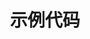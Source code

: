 ---
title: 示例代码
icon: code
type: "examples"
nocontainer: true
examples:
- id: SmartClock
  name: SmartClock
  author: Nomango
  image: /assets/images/sample/SmartClock.png
  description: 一个奇奇怪怪的时钟，感受时间在不知不觉中的流逝
  exe_url: https://gitee.com/Easy2D/SmartClock-Easy2D/releases
  # http://easy2d-bucket.oss-cn-hangzhou.aliyuncs.com/sample/SmartClock.7z
  src_url:
- id: FlappyBird
  name: FlappyBird
  author: Nomango
  image: /assets/images/sample/FlappyBird.png
  description: 像素鸟是曾经超火的一款手机游戏，控制小鸟穿越水管，赚取更高分！
  exe_url: https://gitee.com/Easy2D/FlappyBird-Easy2D/releases
  # http://easy2d-bucket.oss-cn-hangzhou.aliyuncs.com/sample/FlappyBird.7z
  src_url:
- id: GreedyMonster
  name: GreedyMonster
  author: Nomango
  image: /assets/images/sample/GreedyMonster.png
  description: 爱吃星星的贪吃怪
  exe_url: https://gitee.com/Easy2D/GreedyMonster-Easy2D/releases
  src_url:
- id: LevelSelectScene
  name: 选择关卡场景示例
  author: Nomango
  image: /assets/images/sample/LevelSelectExample.png
  description: 点击左右按钮切换关卡，一个有三个关卡可以选择。
  exe_url: https://gitee.com/Easy2D/LevelSelectExample-Easy2D/releases
  # http://easy2d-bucket.oss-cn-hangzhou.aliyuncs.com/sample/LevelSelectExample.7z
  src_url:
- id: PushBox
  name: 推箱子
  author: Nomango
  image: /assets/images/sample/PushBox.png
  description: 经典的推箱子游戏，一共有八关，自动保存最佳纪录，音效可以关闭。
  exe_url: https://gitee.com/Easy2D/PushBox-Easy2D/releases
  # http://easy2d-bucket.oss-cn-hangzhou.aliyuncs.com/sample/PushBox.7z
  src_url:
- id: TetrisNew
  name: 俄罗斯方块
  author: 大猫
  image: /assets/images/sample/TetrisNew.png
  description: 经典的俄罗斯方块游戏
  exe_url: https://gitee.com/Easy2D/TetrisNew-Easy2D/releases
  src_url:
- id: MineSweeping
  name: 扫雷
  author: Shenyuan
  image: /assets/images/sample/MineSweeping.png
  description: 经典的Windows版扫雷游戏
  exe_url: https://gitee.com/Easy2D/MineSweeping-Easy2D/releases
  src_url:
- id: TinyPlane
  name: 是男人撑过20秒
  author: Hong
  image: /assets/images/sample/TinyPlane.png
  description: 控制飞机躲避子弹，是男人就撑过20秒！
  exe_url: https://gitee.com/Easy2D/TinyPlane-Easy2D/releases
  src_url:
---